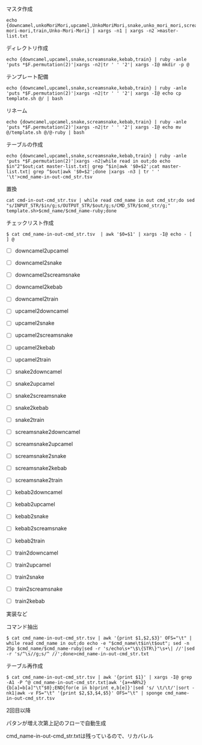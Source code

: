 マスタ作成
```
echo {downcamel,unkoMoriMori,upcamel,UnkoMoriMori,snake,unko_mori_mori,screamsnake,UNKO_MORI_MORI,kebab,unko-mori-mori,train,Unko-Mori-Mori} | xargs -n1 | xargs -n2 >master-list.txt
```

ディレクトリ作成
```
echo {downcamel,upcamel,snake,screamsnake,kebab,train} | ruby -anle 'puts *$F.permutation(2)'|xargs -n2|tr ' ' '2'| xargs -I@ mkdir -p @
```

テンプレート配備
```
echo {downcamel,upcamel,snake,screamsnake,kebab,train} | ruby -anle 'puts *$F.permutation(2)'|xargs -n2|tr ' ' '2'| xargs -I@ echo cp template.sh @/ | bash
```

リネーム

```
echo {downcamel,upcamel,snake,screamsnake,kebab,train} | ruby -anle 'puts *$F.permutation(2)'|xargs -n2|tr ' ' '2'| xargs -I@ echo mv @/template.sh @/@-ruby | bash
```

テーブルの作成
```
echo {downcamel,upcamel,snake,screamsnake,kebab,train} | ruby -anle 'puts *$F.permutation(2)'|xargs -n2|while read in out;do echo $in"2"$out;cat master-list.txt| grep ^$in|awk '$0=$2';cat master-list.txt| grep ^$out|awk '$0=$2';done |xargs -n3 | tr ' ' '\t'>cmd_name-in-out-cmd_str.tsv
```

置換
```
cat cmd-in-out-cmd_str.tsv | while read cmd_name in out cmd_str;do sed "s/INPUT_STR/$in/g;s/OUTPUT_STR/$out/g;s/CMD_STR/$cmd_str/g;" template.sh>$cmd_name/$cmd_name-ruby;done
```

チェックリスト作成
```
$ cat cmd_name-in-out-cmd_str.tsv  | awk '$0=$1' | xargs -I@ echo - [ ] @
```

- [ ] downcamel2upcamel
- [ ] downcamel2snake
- [ ] downcamel2screamsnake
- [ ] downcamel2kebab
- [ ] downcamel2train
- [ ] upcamel2downcamel
- [ ] upcamel2snake
- [ ] upcamel2screamsnake
- [ ] upcamel2kebab
- [ ] upcamel2train
- [ ] snake2downcamel
- [ ] snake2upcamel
- [ ] snake2screamsnake
- [ ] snake2kebab
- [ ] snake2train
- [ ] screamsnake2downcamel
- [ ] screamsnake2upcamel
- [ ] screamsnake2snake
- [ ] screamsnake2kebab
- [ ] screamsnake2train
- [ ] kebab2downcamel
- [ ] kebab2upcamel
- [ ] kebab2snake
- [ ] kebab2screamsnake
- [ ] kebab2train
- [ ] train2downcamel
- [ ] train2upcamel
- [ ] train2snake
- [ ] train2screamsnake
- [ ] train2kebab


実装など


コマンド抽出
```
$ cat cmd_name-in-out-cmd_str.tsv | awk '{print $1,$2,$3}' OFS="\t" | while read cmd_name in out;do echo -e "$cmd_name\t$in\t$out"; sed -n 25p $cmd_name/$cmd_name-ruby|sed -r 's/echo\s+"\$\{STR\}"\s+\| //'|sed -r 's/^\s//g;s/^ //';done>cmd_name-in-out-cmd_str.txt
```

テーブル再作成
```
$ cat cmd_name-in-out-cmd_str.tsv | awk '{print $1}' | xargs -I@ grep -A1 -P ^@ cmd_name-in-out-cmd_str.txt|awk '{a+=NR%2}{b[a]=b[a]"\t"$0};END{for(e in b)print e,b[e]}'|sed 's/ \t/\t/'|sort -nk1|awk -v FS="\t" '{print $2,$3,$4,$5}' OFS="\t" | sponge cmd_name-in-out-cmd_str.tsv
```

2回目以降

パタンが増え次第上記のフローで自動生成

cmd_name-in-out-cmd_str.txtは残っているので、リカバレル
